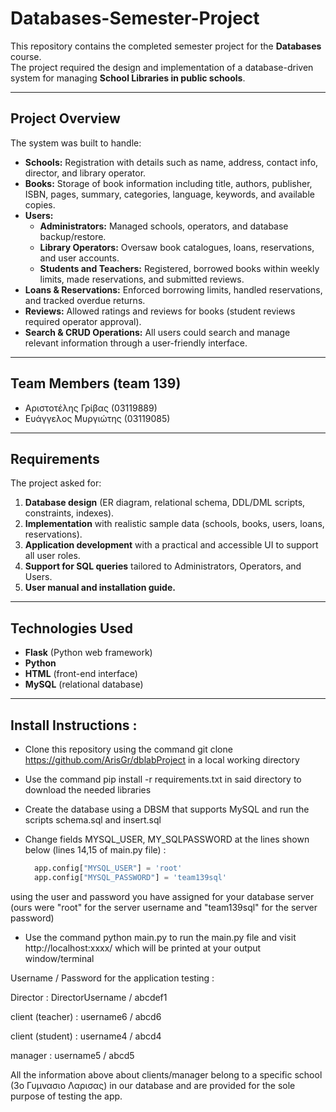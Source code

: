 # Databases-Semester-Project

This repository contains the completed semester project for the **Databases** course.  
The project required the design and implementation of a database-driven system for managing **School Libraries in public schools**.  

---

## Project Overview

The system was built to handle:

- **Schools:** Registration with details such as name, address, contact info, director, and library operator.  
- **Books:** Storage of book information including title, authors, publisher, ISBN, pages, summary, categories, language, keywords, and available copies.  
- **Users:**  
  - **Administrators:** Managed schools, operators, and database backup/restore.  
  - **Library Operators:** Oversaw book catalogues, loans, reservations, and user accounts.  
  - **Students and Teachers:** Registered, borrowed books within weekly limits, made reservations, and submitted reviews.  
- **Loans & Reservations:** Enforced borrowing limits, handled reservations, and tracked overdue returns.  
- **Reviews:** Allowed ratings and reviews for books (student reviews required operator approval).  
- **Search & CRUD Operations:** All users could search and manage relevant information through a user-friendly interface.  

---

## Team Members (team 139)

- Αριστοτέλης Γρίβας (03119889)  
- Ευάγγελος Μυργιώτης (03119085)  

---

## Requirements

The project asked for:

1. **Database design** (ER diagram, relational schema, DDL/DML scripts, constraints, indexes).  
2. **Implementation** with realistic sample data (schools, books, users, loans, reservations).  
3. **Application development** with a practical and accessible UI to support all user roles.  
4. **Support for SQL queries** tailored to Administrators, Operators, and Users.  
5. **User manual and installation guide.**  

---

## Technologies Used

- **Flask** (Python web framework)  
- **Python**  
- **HTML** (front-end interface)  
- **MySQL** (relational database)  

---


## Install Instructions :

- Clone this repository using the command git clone https://github.com/ArisGr/dblabProject in a local working directory

- Use the command pip install -r requirements.txt in said directory to download the needed libraries

- Create the database using a DBSM that supports MySQL and run the scripts schema.sql and insert.sql 

- Change fields MYSQL_USER, MY_SQLPASSWORD at the lines shown below (lines 14,15 of main.py file) :
  ```python
    app.config["MYSQL_USER"] = 'root'
    app.config["MYSQL_PASSWORD"] = 'team139sql'
  ```
using the user and password you have assigned for your database server (ours were "root" for the server username and "team139sql" for the server password)

- Use the command  python main.py to run the main.py file and visit http://localhost:xxxx/ which will be printed at your output window/terminal



Username / Password for the application testing :


Director : DirectorUsername / abcdef1


client (teacher) : username6 / abcd6


client (student) : username4 / abcd4


manager : username5 / abcd5


All the information above about clients/manager belong to a specific school  (3ο Γυμνασιο Λαρισας) in our database and are provided for the sole purpose of testing the app.

